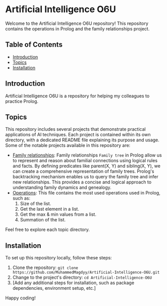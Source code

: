 # Artificial Intelligence O6U

Welcome to the Artificial Intelligence O6U repository! This repository contains the operations in Prolog and the family relationships project.

## Table of Contents

- [Introduction](#introduction)
- [Topics](#topics)
- [Installation](#installation)

## Introduction

Artificial Intelligence O6U is a repository for helping my colleagues to practice Prolog.

## Topics

This repository includes several projects that demonstrate practical applications of AI techniques. Each project is contained within its own directory, with a dedicated README file explaining its purpose and usage. Some of the notable projects available in this repository are:

- [Family relationships](Family-Relationships.pl): Family relationships `Family tree` in Prolog allow us to represent and reason about familial connections using logical rules and facts. By defining predicates like parent(X, Y) and sibling(X, Y), we can create a comprehensive representation of family trees. Prolog's backtracking mechanism enables us to query the family tree and infer new relationships. This provides a concise and logical approach to understanding family dynamics and genealogy.
- [Operations](List-Operations.pl): This file contains the most used operations used in Prolog, such as:
  1. Size of the list.
  2. Get the last element in a list.
  3. Get the max & min values from a list.
  4. Summation of the list.

Feel free to explore each topic directory.

## Installation

To set up this repository locally, follow these steps:

1. Clone the repository: `git clone https://github.com/MuhammedMagdyy/Artificial-Intelligence-O6U.git`
2. Change to the project's directory: `cd Artificial-Intelligence-O6U`
3. [Add any additional steps for installation, such as package dependencies, environment setup, etc.]

Happy coding!
